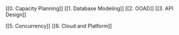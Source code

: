 [[0. Capacity Planning]]
[[1. Database Modeling]]
[[2. OOAD]]
[[3. API Design]]

[[5. Concurrency]] 
[[6. Cloud and Platform]]

